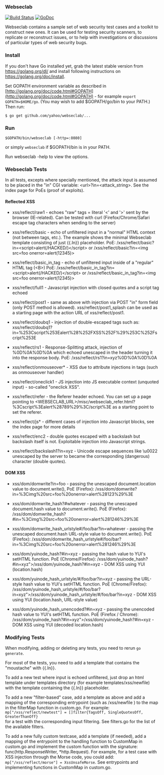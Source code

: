 ### Webseclab

[![Build Status](https://travis-ci.org/yahoo/webseclab.svg?branch=master)](https://travis-ci.org/yahoo/webseclab) [![GoDoc](https://godoc.org/github.com/yahoo/webseclab?status.svg)](https://godoc.org/github.com/yahoo/webseclab)

Webseclab contains a sample set of web security test cases and a toolkit to construct new ones.  It can be used for testing security scanners, to replicate or reconstruct issues, or to help with investigations or discussions of particular types of web security bugs.

### Install

If you don't have Go installed yet, grab the latest stable version from https://golang.org/dl/ and install following instructions on https://golang.org/doc/install.   

Set GOPATH environment variable as described in [http://golang.org/doc/code.html#GOPATH](http://golang.org/doc/code.html#GOPATH) - for example `export GOPATH=$HOME/go`.  (You may wish to add $GOPATH/go/bin to your PATH.) Then run:
  
	$ go get github.com/yahoo/webseclab/...

### Run

```
$GOPATH/bin/webseclab [-http=:8080]
```
or simply ```webseclab``` if $GOPATH/bin is in your PATH.

Run webseclab -help to view the options.  

### Webseclab Tests

In all tests, excepts where specially mentioned, the attack input is assumed to be placed in the "in" CGI variable: &lt;url&gt;?in=&lt;attack_string&gt;. See the index page for PoEs (proof of exploits).

#### Reflected XSS

* xss/reflect/raw1 - echoes "raw" tags = literal '&lt;' and '&gt;' sent by the browser (IE-related). Can be tested with curl (Firefox/Chrome/Safari escape tag characters when sending to the server)

* xss/reflect/basic - echo of unfiltered input in a "normal" HTML context (not between tags, etc.). The example shows the minimal Webseclab template consisting of just {{.In}} placeholder.  PoE: /xss/reflect/basic?in=&lt;script&gt;alert(/HACKED/)&lt;/script&gt;  or /xss/reflect/basic?in=&lt;img src=foo onerror=alert(12345)&gt;

* xss/reflect/basic_in_tag - echo of unfiltered input inside of a "regular" HTML tag (&lt;B&gt;) PoE: /xss/reflect/basic_in_tag?in=&lt;script&gt;alert(/HACKED/)&lt;/script&gt;  or /xss/reflect/basic_in_tag?in=&lt;img src=foo onerror=alert(12345)&gt;

* xss/reflect/full1 - Javascript injection with closed quotes and a script tag echoed

* xss/reflect/post1 - same as above with injection via POST "in" form field (only POST method is allowed). xss/reflect/post1_splash can be used as a starting page with the action URL of xss/reflect/post1.

* xss/reflect/doubq1 - injection of double-escaped tags such as: xss/reflect/doubq1?in=%253Cscript%253Ealert%28%252FXSS%252F%29%253C%252Fscript%253E

* xss/reflect/rs1 - Response-Splitting attack, injection of %0D%0A%0D%0A which echoed unescaped in the header turning it into the response body. PoE:
/xss/reflect/rs1?in=xyz%0D%0A%0D%0A<script>alert(/BAD_NEWS/)</script>

* xss/reflect/onmouseover* - XSS due to attribute injections in tags (such as onmouseover handler)

* xss/reflect/oneclick1 - JS injection into JS executable context (unquoted input) - so-called "oneclick XSS".

* xss/reflect/refer -  the Referer header echoed. You can set up a page pointing to <WEBSECLAB_URL>/misc/webseclab_refer.html?%3Cscript%3Ealert%28789%29%3C/script%3E as a starting point to set the referer. 

* xss/reflect/js* - different cases of injection into Javascript blocks, see the index page for more details

* xss/reflect/enc2 - double quotes escaped with a backslash but backslash itself is not.  Exploitable injection into Javascript strings. 

* xss/reflect/backslash1?in=xyz - Unicode escape sequences like \u0022 unescaped by the server to became the corresponding (dangerous) character (double quotes). 

#### DOM XSS
* xss/dom/domwrite?in=foo - passing the unescaped document.location value to document.write(), PoE (Firefox): /xss/dom/domwrite?in=%3Cimg%20src=foo%20onerror=alert%28123%29%3E

* xss/dom/domwrite_hash?#whatever - passing the unescaped document.hash value to document.write(). PoE (Firefox): /xss/dom/domwrite_hash?#in=%3Cimg%20src=foo%20onerror=alert%281246%29%3E

* xss/dom/domwrite_hash_urlstyle#/foo/bar?in=whatever - passing the unescaped document.hash URL-style value to document.write(). PoE (Firefox): /xss/dom/domwrite_hash_urlstyle#/foo/bar?in=%3Cimg%20src=foo%20onerror=alert%281246%29%3E

* xss/dom/yuinode_hash?#in=xyz - passing the hash value to YUI's setHTML function.  PoE (Chrome/Firefox): /xss/dom/yuinode_hash?#in=xyz">/xss/dom/yuinode_hash?#in=xyz</A> - DOM XSS using YUI (location.hash) 

* xss/dom/yuinode_hash_urlstyle/#/foo/bar?in=xyz - passing the URL-style hash value to YUI's setHTML function.  PoE (Chrome/Firefox): /xss/dom/yuinode_hash_urlstyle/#/foo/bar?in=xyz">/xss/dom/yuinode_hash_urlstyle/#/foo/bar?in=xyz</A> - DOM XSS using YUI (location.hash, URL-style value) 

* xss/dom/yuinode_hash_unencoded?#in=xyz - passing the unencoded hash value to YUI's setHTML function.  PoE (Firefox / Chrome): /xss/dom/yuinode_hash?#in=xyz">/xss/dom/yuinode_hash?#in=xyz</A> - DOM XSS using YUI (decoded location.hash) 

### Modifying Tests

When modifying, adding or deleting any tests, you need to rerun ```go generate```.

For most of the tests, you need to add a template that contains the "moustache" with {{.In}}.

To add a new test where input is echoed unfiltered, just drop an html
template under templates directory (for example templates/xss/newfile) with the template containing the {{.In}} placeholder.

To add a new "filter-based" case, add a template as above and add
a mapping of the corresponding entrypoint (such as /xss/newfile )
to the map in the filterMap function in custom.go.  For example:  
```mp["/xss/reflect/newtest"] = []filter{TagsOff, SingleQuotesOff, GreaterThanOff}```  
 for a test with the corresponding input filtering.  See filters.go for the list of the available filters.

To add a new fully custom testcase, add a template (if needed),
add a mapping of the entrypoint to the handling function to CustomMap in custom.go and implement the custom function with the signature: func(http.ResponseWriter, *http.Request).  For example, for a test case with XSS injection through the Morse code, you could add:  
```mp["/xss/reflect/morse"] = XssUnsafeMorse```.  See entrypoints and implementing functions in CustomMap in custom.go.  

